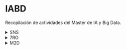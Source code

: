 # IABD
Recopilación de actividades del Máster de IA y Big Data.

  [comment]:(SNS)

  <details>
      <summary>SNS</summary>
  
  [Gestión de ficheros en Google Colab](SNS/UT1/T1_colab)<br>
  [Análisis de Observaciones Influyentes](SNS/UT2/T1/Ayoze_Gil_Sosa_Ejemplo_2_4_Observaciones_influyentes.ipynb)<br>
  [Escalamiento de Datos](SNS/UT2/T1/Ayoze_Gil_Sosa_Ejemplo_2_5_Escalamiento_de_datos.ipynb)<br>
  [Métricas de Error](SNS/UT3/T1)<br>
  [Comparativa NaiveBayes: Iris](SNS/UT3/T2/Ayoze_Gil_Sosa_Act_3_2_Iris_NaiveBayes.ipynb)<br>
  [Comparativa NaiveBayes: Penguins](SNS/UT3/T2/Ayoze_Gil_Sosa_Act_3_2_Penguin_NaiveBayes.ipynb)<br>
  [Cross Validation](SNS/UT3/T3)<br>
  [Dataset Algoritmos Machine Learning en Spark](SNS/UT3/T4)<br>
  [Dataset Algoritmos Machine Learning en Spark 2](SNS/EP_1_2_3)<br>
  [Comparativa árboles: Wine Quality](SNS/UT3/T5)<br>
  [Predicción en Driven Data Competition: DengAI](SNS/UT3/T6)<br>
  
  </details>
  
  [comment]:(7RO)
  <details>
      <summary>7RO</summary>

  [Regresión Lineal](7RO/T1)<br>
  [Generación de Laberinto y Algoritmos BFS y DFS](7RO/T2)<br>
  [Prueba código R y Python en diferentes IDE](7RO/T3)<br>
  [Clasificación Multiclass con SVM](7RO/T4)<br>
  [Agente 3 en Raya con Q-Learning](7RO/T5)<br>
  [Clasificación de imágenes de piezas de ajedrez con CNN](7RO/T6)<br>
  
  
  </details>
  

  [comment]:(M2D)
  <details>
      <summary>M2D</summary>

  [Diseño de máquinas de Turing con JFLAP](M2D/T1)
  [(web JFLAP)](https://www.jflap.org/)<br>
  [Problema del Viajante con Algoritmo Genético](M2D/T2)<br>
  [Planificación con STRIPS: versión extendida](M2D/T3/M2D_STRIPS.ipynb)<br>
  [Planificación con STRIPS: versión simplificada](M2D/T3/M2D_STRIPS_v2.ipynb)<br>
  [Algoritmo de Dijkstra con CLIPS](M2D/T4)<br>

  </details>
